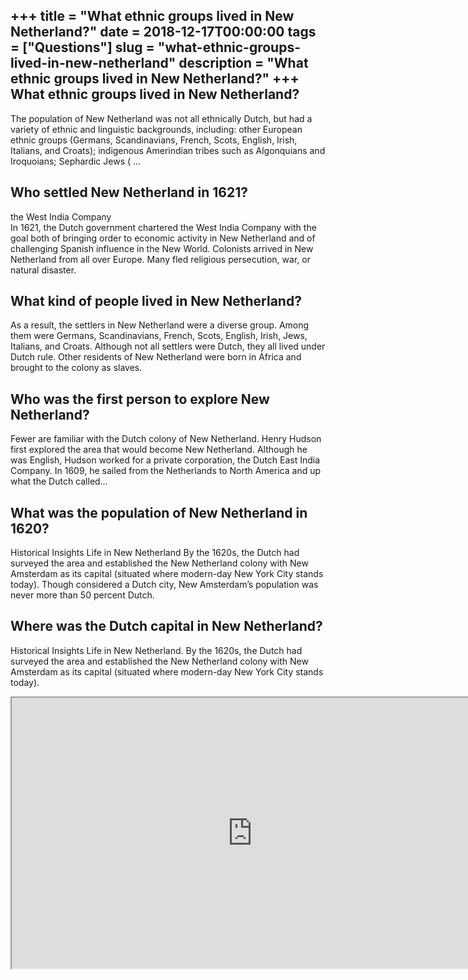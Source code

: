 +++
title = "What ethnic groups lived in New Netherland?"
date = 2018-12-17T00:00:00
tags = ["Questions"]
slug = "what-ethnic-groups-lived-in-new-netherland"
description = "What ethnic groups lived in New Netherland?"
+++
What ethnic groups lived in New Netherland?
-------------------------------------------

The population of New Netherland was not all ethnically Dutch, but had a variety of ethnic and linguistic backgrounds, including: other European ethnic groups (Germans, Scandinavians, French, Scots, English, Irish, Italians, and Croats); indigenous Amerindian tribes such as Algonquians and Iroquoians; Sephardic Jews ( …

Who settled New Netherland in 1621?
-----------------------------------

the West India Company  
In 1621, the Dutch government chartered the West India Company with the goal both of bringing order to economic activity in New Netherland and of challenging Spanish influence in the New World. Colonists arrived in New Netherland from all over Europe. Many fled religious persecution, war, or natural disaster.

What kind of people lived in New Netherland?
--------------------------------------------

As a result, the settlers in New Netherland were a diverse group. Among them were Germans, Scandinavians, French, Scots, English, Irish, Jews, Italians, and Croats. Although not all settlers were Dutch, they all lived under Dutch rule. Other residents of New Netherland were born in Africa and brought to the colony as slaves.

Who was the first person to explore New Netherland?
---------------------------------------------------

Fewer are familiar with the Dutch colony of New Netherland. Henry Hudson first explored the area that would become New Netherland. Although he was English, Hudson worked for a private corporation, the Dutch East India Company. In 1609, he sailed from the Netherlands to North America and up what the Dutch called…

What was the population of New Netherland in 1620?
--------------------------------------------------

Historical Insights Life in New Netherland By the 1620s, the Dutch had surveyed the area and established the New Netherland colony with New Amsterdam as its capital (situated where modern-day New York City stands today). Though considered a Dutch city, New Amsterdam’s population was never more than 50 percent Dutch.

Where was the Dutch capital in New Netherland?
----------------------------------------------

Historical Insights Life in New Netherland. By the 1620s, the Dutch had surveyed the area and established the New Netherland colony with New Amsterdam as its capital (situated where modern-day New York City stands today).

<iframe allow="accelerometer; autoplay; clipboard-write; encrypted-media; gyroscope; picture-in-picture" allowfullscreen="" class="__youtube_prefs__  epyt-is-override  no-lazyload" data-no-lazy="1" data-origheight="433" data-origwidth="770" data-skipgform_ajax_framebjll="" height="433" id="_ytid_65549" loading="lazy" src="https://www.youtube.com/embed/usUM2mqNZ0Y?enablejsapi=1&autoplay=0&cc_load_policy=0&cc_lang_pref=&iv_load_policy=1&loop=0&modestbranding=0&rel=1&fs=1&playsinline=0&autohide=2&theme=dark&color=red&controls=1&" title="YouTube player" width="770"></iframe>